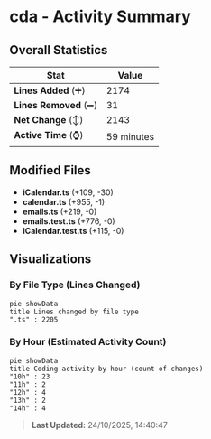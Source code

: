 # cda - Activity Summary 

## Overall Statistics

| Stat                   | Value                                                             |
| ---------------------- | ----------------------------------------------------------------- |
| **Lines Added** (➕)   | 2174                                          |
| **Lines Removed** (➖) | 31                                        |
| **Net Change** (↕)    | 2143                |
| **Active Time** (⌚)   | 59 minutes |


## Modified Files
- **iCalendar.ts** (+109, -30)
- **calendar.ts** (+955, -1)
- **emails.ts** (+219, -0)
- **emails.test.ts** (+776, -0)
- **iCalendar.test.ts** (+115, -0)

## Visualizations

### By File Type (Lines Changed)

```mermaid
pie showData
title Lines changed by file type
".ts" : 2205
```

### By Hour (Estimated Activity Count)

```mermaid
pie showData
title Coding activity by hour (count of changes)
"10h" : 23
"11h" : 2
"12h" : 4
"13h" : 2
"14h" : 4
```


> **Last Updated:** 24/10/2025, 14:40:47